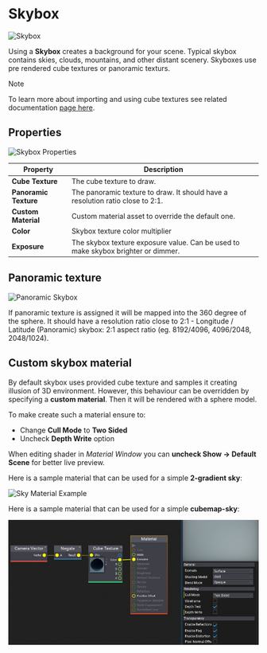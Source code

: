 # Skybox

![Skybox](media/skybox.png)

Using a **Skybox** creates a background for your scene. Typical skybox contains skies, clouds, mountains, and other distant scenery. Skyboxes use pre rendered cube textures or panoramic texturs.

> [!Note]
> To learn more about importing and using cube textures see related documentation [page here](../../textures/cube-textures.md).

## Properties

![Skybox Properties](media/skybox-properties.jpg)

| Property | Description |
|--------|--------|
| **Cube Texture** | The cube texture to draw. |
| **Panoramic Texture** | The panoramic texture to draw. It should have a resolution ratio close to 2:1. |
| **Custom Material** | Custom material asset to override the default one. |
| **Color** | Skybox texture color multiplier |
| **Exposure** | The skybox texture exposure value. Can be used to make skybox brighter or dimmer. |

## Panoramic texture

![Panoramic Skybox](media/skybox-panoramic-usage.png)

If panoramic texture is assigned it will be mapped into the 360 degree of the sphere. It should have a resolution ratio close to 2:1 - Longitude / Latitude (Panoramic) skybox: 2:1 aspect ratio (eg. 8192/4096, 4096/2048, 2048/1024).

## Custom skybox material

By default skybox uses provided cube texture and samples it creating illusion of 3D environment. However, this behaviour can be overridden by specifying a **custom material**. Then it will be rendered with a sphere model.

To make create such a material ensure to:
* Change **Cull Mode** to **Two Sided**
* Uncheck **Depth Write** option

When editing shader in *Material Window* you can **uncheck Show -> Default Scene** for better live preview.

Here is a sample material that can be used for a simple **2-gradient sky**:

![Sky Material Example](media/sky-material.jpg)

Here is a sample material that can be used for a simple **cubemap-sky**:

![Sky Material Example](media/sky-material-2.jpg)
